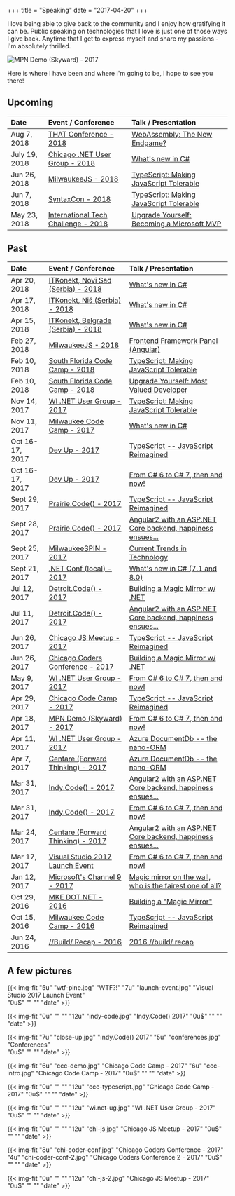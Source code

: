 +++
title = "Speaking"
date = "2017-04-20"
+++

I love being able to give back to the community and I enjoy how gratifying it can be. Public speaking on technologies 
that I love is just one of those ways I give back. Anytime that I get to express myself and share my passions - I'm absolutely thrilled.

![MPN Demo (Skyward) - 2017](/img/2017/04/skyward.jpg)

Here is where I have been and where I'm going to be, I hope to see you there!

## Upcoming


| Date | Event / Conference  | Talk / Presentation |
|:--|:--|:--|
| Aug 7, 2018 | <a href="https://www.thatconference.com/" target="_blank">THAT Conference - 2018</a> | <a href="https://www.thatconference.com/Sessions/Session/12570" target="_blank">WebAssembly: The New Endgame?</a> |
| July 19, 2018 | <a href="https://www.meetup.com/The-Chicago-NET-Users-Group/" target="_blank">Chicago .NET User Group - 2018</a> | <a href="https://gist.github.com/IEvangelist/e20ec4654cf5965af40156f22be6edad" target="_blank">What's new in C#</a> |
| Jun 26, 2018 | <a href="https://www.meetup.com/milwaukeejs/" target="_blank">MilwaukeeJS - 2018</a> | <a href="https://www.meetup.com/milwaukeejs/events/247249996/" target="_blank">TypeScript: Making JavaScript Tolerable</a> |
| Jun 7, 2018 | <a href="https://2018.syntaxcon.com/" target="_blank">SyntaxCon - 2018</a> | <a href="https://2018.syntaxcon.com/session/typescript-making-javascript-tolerable/" target="_blank">TypeScript: Making JavaScript Tolerable</a> |
| May 23, 2018 | <a href="http://www.johnsoncontrols.com/" target="_blank">International Tech Challenge - 2018</a> | <a href="https://gist.github.com/IEvangelist/067e02d922df297f14eb0c7b034a400f" target="_blank">Upgrade Yourself: Becoming a Microsoft MVP</a> |

## Past

| Date | Event / Conference  | Talk / Presentation |
|:--|:--|:--|
| Apr 20, 2018 | <a href="https://itkonekt.com/it-konferencija-novi-sad/" target="_blank">ITKonekt, Novi Sad (Serbia) - 2018</a> | <a href="https://itkonekt.com/2018/02/09/david-pine/" target="_blank">What's new in C#</a> |
| Apr 17, 2018 | <a href="https://itkonekt.com/it-konferencija-nis/" target="_blank">ITKonekt, Niš (Serbia) - 2018</a> | <a href="https://itkonekt.com/2018/02/09/david-pine/" target="_blank">What's new in C#</a> |
| Apr 15, 2018 | <a href="https://itkonekt.com/it-konferencija-beograd/" target="_blank">ITKonekt, Belgrade (Serbia) - 2018</a> | <a href="https://itkonekt.com/2018/02/09/david-pine/" target="_blank">What's new in C#</a> |
| Feb 27, 2018 | <a href="https://www.meetup.com/milwaukeejs/" target="_blank">MilwaukeeJS - 2018</a> | <a href="https://www.meetup.com/milwaukeejs/events/246445980/" target="_blank">Frontend Framework Panel (Angular)</a> |
| Feb 10, 2018 | <a href="http://www.fladotnet.com/codecamp/Home.aspx" target="_blank">South Florida Code Camp - 2018</a> | <a href="http://www.fladotnet.com/codecamp/SpeakerBio.aspx?SpeakerID=874" target="_blank">TypeScript: Making JavaScript Tolerable</a> |
| Feb 10, 2018 | <a href="http://www.fladotnet.com/codecamp/Home.aspx" target="_blank">South Florida Code Camp - 2018</a> | <a href="http://www.fladotnet.com/codecamp/SpeakerBio.aspx?SpeakerID=874" target="_blank">Upgrade Yourself: Most Valued Developer</a> |
| Nov 14, 2017 | <a href="https://www.meetup.com/Wisconsin-Net-Users-Group/" target="_blank">WI .NET User Group - 2017</a> | <a href="https://www.meetup.com/Wisconsin-Net-Users-Group/events/237113732/" target="_blank">TypeScript: Making JavaScript Tolerable</a> |
| Nov 11, 2017 | <a href="https://www.milwaukeecodecamp.com/" target="_blank">Milwaukee Code Camp - 2017</a> | <a href="https://www.milwaukeecodecamp.com/session/details/1118" target="_blank">What's new in C#</a> |
| Oct 16-17, 2017 | <a href="http://devupconf.org/" target="_blank">Dev Up - 2017</a> | <a href="http://devupconf.org/Sessions/575" target="_blank">TypeScript -- JavaScript Reimagined</a> |
| Oct 16-17, 2017 | <a href="http://devupconf.org/" target="_blank">Dev Up - 2017</a> | <a href="http://devupconf.org/Sessions/576" target="_blank">From C# 6 to C# 7, then and now!</a> |
| Sept 29, 2017 | <a href="https://prairiecode.amegala.com/" target="_blank">Prairie.Code() - 2017</a> | <a href="https://prairiecode.amegala.com/sessions/480" target="_blank">TypeScript -- JavaScript Reimagined</a> |
| Sept 28, 2017 | <a href="https://prairiecode.amegala.com/" target="_blank">Prairie.Code() - 2017</a> | <a href="https://prairiecode.amegala.com/sessions/394" target="_blank">Angular2 with an ASP.NET Core backend, happiness ensues...</a> |
| Sept 25, 2017 | <a href="http://www.milwaukeespin.com" target="_blank">MilwaukeeSPIN - 2017</a> | <a href="http://www.milwaukeespin.com/Events" target="_blank">Current Trends in Technology</a> |
| Sept 21, 2017 | <a href="www.dotnetconf.net" target="_blank">.NET Conf (local) - 2017</a> | <a href="https://www.eventbrite.com/e/net-conf-2017-tickets-37046195167" target="_blank">What's new in C# (7.1 and 8.0)</a> |
| Jul 12, 2017 | <a href="https://detroitcode.amegala.com/" target="_blank">Detroit.Code() - 2017</a> | <a href="https://detroitcode.amegala.com/Sessions/315" target="_blank">Building a Magic Mirror w/ .NET</a> |
| Jul 11, 2017 | <a href="https://detroitcode.amegala.com/" target="_blank">Detroit.Code() - 2017</a> | <a href="https://detroitcode.amegala.com/Sessions/317" target="_blank">Angular2 with an ASP.NET Core backend, happiness ensues...</a> |
| Jun 26, 2017 | <a href="https://www.meetup.com/js-chi/events/238222639/" target="_blank">Chicago JS Meetup - 2017</a> | <a href="https://www.meetup.com/js-chi/events/238222639/" target="_blank">TypeScript -- JavaScript Reimagined</a> |
| Jun 26, 2017 | <a href="http://www.chicagocoderconference.com/" target="_blank">Chicago Coders Conference - 2017</a> | <a href="http://www.chicagocoderconference.com/sessions/building-a-magic-mirror-with-net/" target="_blank">Building a Magic Mirror w/ .NET</a> |
| May  9, 2017 | <a href="https://www.meetup.com/Wisconsin-Net-Users-Group/" target="_blank">WI .NET User Group - 2017</a> | <a href="https://www.meetup.com/Wisconsin-Net-Users-Group/events/237113620/" target="_blank">From C# 6 to C# 7, then and now!</a> |
| Apr 29, 2017 | <a href="https://www.chicagocodecamp.com/" target="_blank">Chicago Code Camp - 2017</a> | <a href="https://www.chicagocodecamp.com/sessions/detail/1172" target="_blank">TypeScript -- JavaScript Reimagined</a> |
| Apr 18, 2017 | <a href="https://partner.microsoft.com/en-US/" target="_blank">MPN Demo (Skyward) - 2017</a> | <a href="https://gist.github.com/IEvangelist/688502ca6ec59d071b2ae656babda4a4" target="_blank">From C# 6 to C# 7, then and now!</a> |
| Apr 11, 2017 | <a href="https://www.meetup.com/Wisconsin-Net-Users-Group/" target="_blank">WI .NET User Group - 2017</a> | <a href="https://www.meetup.com/Wisconsin-Net-Users-Group/events/237113600/" target="_blank">Azure DocumentDb -- the nano-ORM</a> |
| Apr  7, 2017 | <a href="http://www.centare.com/" target="_blank">Centare (Forward Thinking) - 2017</a> | <a href="https://gist.github.com/IEvangelist/2bd8a3938f2269151d995262c8265d0e" target="_blank">Azure DocumentDb -- the nano-ORM</a> |
| Mar 31, 2017 | <a href="https://indycode.amegala.com/" target="_blank">Indy.Code() - 2017</a> | <a href="https://indycode.amegala.com/Sessions/51" target="_blank">Angular2 with an ASP.NET Core backend, happiness ensues...</a> |
| Mar 31, 2017 | <a href="https://indycode.amegala.com/" target="_blank">Indy.Code() - 2017</a> | <a href="https://indycode.amegala.com/Sessions/45" target="_blank">From C# 6 to C# 7, then and now!</a> |
| Mar 24, 2017 | <a href="http://www.centare.com/" target="_blank">Centare (Forward Thinking) - 2017</a> | <a href="https://gist.github.com/IEvangelist/287742b6fe343b89da0be88427405bd1" target="_blank">Angular2 with an ASP.NET Core backend, happiness ensues...</a> |
| Mar 17, 2017 | <a href="https://launch.visualstudio.com/local-events/" target="_blank">Visual Studio 2017 Launch Event</a> | <a href="https://youtu.be/kFpXRooGo0c" target="_blank">From C# 6 to C# 7, then and now!</a> |
| Jan 12, 2017 | <a href="https://channel9.msdn.com/" target="_blank">Microsoft's Channel 9 - 2017</a> | <a href="https://channel9.msdn.com/Shows/On-NET/David-Pine-Magic-mirror-on-the-wall-who-is-the-fairest-one-of-all" target="_blank">Magic mirror on the wall, who is the fairest one of all?</a> |
| Oct 29, 2016 | <a href="http://www.mkedotnet.com/2016" target="_blank">MKE DOT NET - 2016</a> | <a href="http://www.mkedotnet.com/2016/sessions/magic-mirror/" target="_blank">Building a "Magic Mirror"</a> |
| Oct 15, 2016 | <a href="http://milwaukeecodecamp.com/" target="_blank">Milwaukee Code Camp - 2016</a> | <a href="http://milwaukeecodecamp.com/session/details/1065" target="_blank">TypeScript -- JavaScript Reimagined</a> |
| Jun 24, 2016 | <a href="https://channel9.msdn.com/Events/Build/2016" target="_blank">//Build/ Recap - 2016</a> | <a href="https://speakerdeck.com/ievangelist/recap" target="_blank">2016 //build/ recap</a> |

## A few pictures

{{< img-fit
    "5u" "wtf-pine.jpg" "WTF?!"
    "7u" "launch-event.jpg" "Visual Studio 2017 Launch Event"    
    "0u$" "" ""
    "date" >}}

{{< img-fit
    "0u" "" ""
    "12u" "indy-code.jpg" "Indy.Code() 2017"
    "0u$" "" ""
    "date" >}}

{{< img-fit
    "7u" "close-up.jpg" "Indy.Code() 2017"
    "5u" "conferences.jpg" "Conferences"    
    "0u$" "" ""
    "date" >}}

{{< img-fit
    "6u" "ccc-demo.jpg" "Chicago Code Camp - 2017"
    "6u" "ccc-intro.jpg" "Chicago Code Camp - 2017"
    "0u$" "" ""
    "date" >}}

{{< img-fit
    "0u" "" ""
    "12u" "ccc-typescript.jpg" "Chicago Code Camp - 2017"
    "0u$" "" ""
    "date" >}}

{{< img-fit
    "0u" "" ""
    "12u" "wi.net-ug.jpg" "WI .NET User Group - 2017"
    "0u$" "" ""
    "date" >}}

{{< img-fit
    "0u" "" ""
    "12u" "chi-js.jpg" "Chicago JS Meetup - 2017"
    "0u$" "" ""
    "date" >}}

{{< img-fit
    "8u" "chi-coder-conf.jpg" "Chicago Coders Conference - 2017"
    "4u" "chi-coder-conf-2.jpg" "Chicago Coders Conference 2 - 2017"
    "0u$" "" ""
    "date" >}}

{{< img-fit
    "0u" "" ""
    "12u" "chi-js-2.jpg" "Chicago JS Meetup - 2017"
    "0u$" "" ""
    "date" >}}